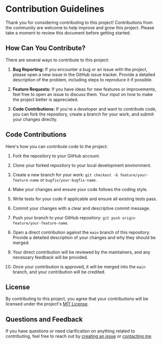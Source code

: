 # Contribution Guidelines

Thank you for considering contributing to this project! Contributions from the community are welcome to help improve and grow this project. Please take a moment to review this document before getting started.

## How Can You Contribute?

There are several ways to contribute to this project:

1. **Bug Reporting:** If you encounter a bug or an issue with the project, please open a new issue in the GitHub issue tracker. Provide a detailed description of the problem, including steps to reproduce it if possible.

2. **Feature Requests:** If you have ideas for new features or improvements, feel free to open an issue to discuss them. Your input on how to make the project better is appreciated.

3. **Code Contributions:** If you're a developer and want to contribute code, you can fork the repository, create a branch for your work, and submit your changes directly. 

## Code Contributions

Here's how you can contribute code to the project:

1. Fork the repository to your GitHub account.

2. Clone your forked repository to your local development environment.

3. Create a new branch for your work: `git checkout -b feature/your-feature-name` or `bugfix/your-bugfix-name`.

4. Make your changes and ensure your code follows the coding style.

5. Write tests for your code if applicable and ensure all existing tests pass.

6. Commit your changes with a clear and descriptive commit message.

7. Push your branch to your GitHub repository: `git push origin feature/your-feature-name`.

8. Open a direct contribution against the `main` branch of this repository. Provide a detailed description of your changes and why they should be merged.

9. Your direct contribution will be reviewed by the maintainers, and any necessary feedback will be provided.

10. Once your contribution is approved, it will be merged into the `main` branch, and your contribution will be credited.

## License

By contributing to this project, you agree that your contributions will be licensed under the project's [MIT License](LICENSE).

## Questions and Feedback

If you have questions or need clarification on anything related to contributing, feel free to reach out by [creating an issue](https://github.com/chrsp/AnimatedAlert/issues) or [contacting me](mailto:chrspx@gmail.com).

